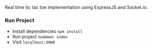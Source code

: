 Real time tic tac toe implementation using ExpressJS and Socket.io.

### Run Project
- Install dependencies `npm install`
- Run project `nodemon index`
- Visit `localhost:3000`